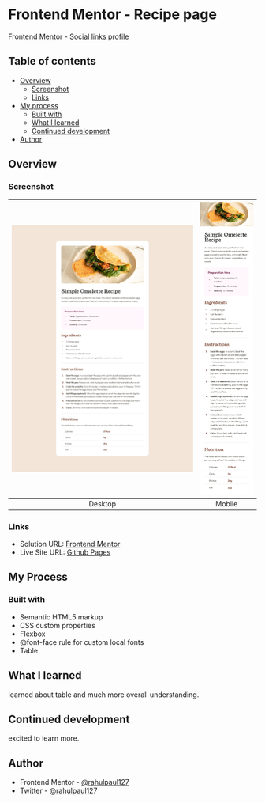 # Frontend Mentor - Recipe page

Frontend Mentor - [Social links profile](https://www.frontendmentor.io/challenges/recipe-page-KiTsR8QQKm)

## Table of contents

- [Overview](#overview)
  - [Screenshot](#screenshot)
  - [Links](#links)
- [My process](#my-process)
  - [Built with](#built-with)
  - [What I learned](#what-i-learned)
  - [Continued development](#continued-development)
- [Author](#author)



## Overview

### Screenshot

| ![Desktop design](design/desktop-design.jpg) | ![Mobile design](./design/mobile-design.jpg) |
|:--:|:--:|
| Desktop | Mobile |

### Links

- Solution URL: [Frontend Mentor]()
- Live Site URL: [Github Pages]()

## My Process

### Built with
- Semantic HTML5 markup
- CSS custom properties
- Flexbox
- @font-face rule for custom local fonts
- Table

## What I learned

learned about table and much more overall understanding.

## Continued development

excited to learn more.

## Author

- Frontend Mentor - [@rahulpaul127](https://www.frontendmentor.io/profile/rahulpaul127)
- Twitter - [@rahulpaul127](https://x.com/rahulpaul127)